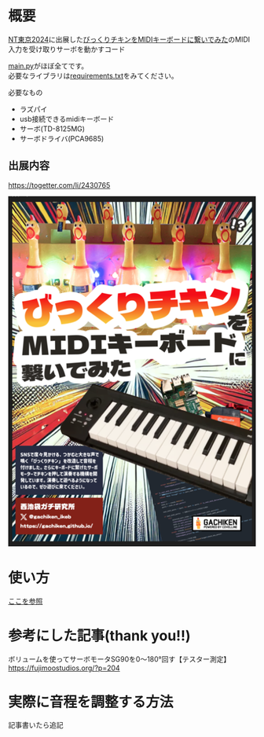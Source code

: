 # 概要

[NT東京2024](https://nt-tokyo.org/)に出展した[びっくりチキンをMIDIキーボードに繋いでみた](https://nt-tokyo.org/exhibitors/113)のMIDI入力を受け取りサーボを動かすコード

[main.py](./main.py)がほぼ全てです。<br>
必要なライブラリは[requirements.txt](./requirements.txt)をみてください。

必要なもの

- ラズパイ
- usb接続できるmidiキーボード
- サーボ(TD-8125MG)
- サーボドライバ(PCA9685)

## 出展内容

https://togetter.com/li/2430765

![alt text](image.png)

# 使い方

[ここを参照](./doc/howtouse.md)

# 参考にした記事(thank you!!)

ボリュームを使ってサーボモータSG90を0～180°回す【テスター測定】
https://fujimoostudios.org/?p=204

# 実際に音程を調整する方法

記事書いたら追記